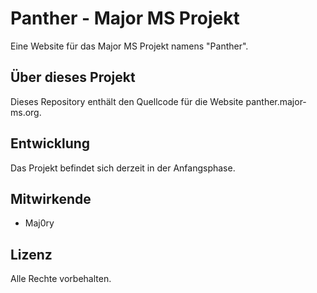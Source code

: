 # Panther - Major MS Projekt

Eine Website für das Major MS Projekt namens "Panther".

## Über dieses Projekt

Dieses Repository enthält den Quellcode für die Website panther.major-ms.org.

## Entwicklung

Das Projekt befindet sich derzeit in der Anfangsphase.

## Mitwirkende

- Maj0ry

## Lizenz

Alle Rechte vorbehalten.